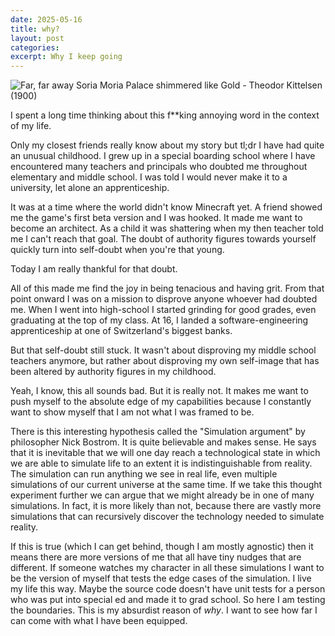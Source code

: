 ```yaml
---
date: 2025-05-16
title: why?
layout: post
categories: 
excerpt: Why I keep going
---
```


![Far, far away Soria Moria Palace shimmered like Gold - Theodor Kittelsen (1900)](/images/posts/theodor-kittelsen.jpg)

I spent a long time thinking about this f*\*king annoying word in the context of my life.

Only my closest friends really know about my story but tl;dr I have had quite an unusual childhood. I grew up in a special boarding school where I have encountered many teachers and principals who doubted me throughout elementary and middle school. I was told I would never make it to a university, let alone an apprenticeship.

It was at a time where the world didn't know Minecraft yet. A friend showed me the game's first beta version and I was hooked. It made me want to become an architect. As a child it was shattering when my then teacher told me I can't reach that goal. The doubt of authority figures towards yourself quickly turn into self-doubt when you're that young.

Today I am really thankful for that doubt.

All of this made me find the joy in being tenacious and having grit. From that point onward I was on a mission to disprove anyone whoever had doubted me. When I went into high-school I started grinding for good grades, even graduating at the top of my class. At 16, I landed a software-engineering apprenticeship at one of Switzerland's biggest banks.

But that self-doubt still stuck. It wasn't about disproving my middle school teachers anymore, but rather about disproving my own self-image that has been altered by authority figures in my childhood.

Yeah, I know, this all sounds bad. But it is really not. It makes me want to push myself to the absolute edge of my capabilities because I constantly want to show myself that I am not what I was framed to be. 

There is this interesting hypothesis called the "Simulation argument" by philosopher Nick Bostrom. It is quite believable and makes sense. He says that it is inevitable that we will one day reach a technological state in which we are able to simulate life to an extent it is indistinguishable from reality. The simulation can run anything we see in real life, even multiple simulations of our current universe at the same time. If we take this thought experiment further we can argue that we might already be in one of many simulations. In fact, it is more likely than not, because there are vastly more simulations that can recursively discover the technology needed to simulate reality.

If this is true (which I can get behind, though I am mostly agnostic) then it means there are more versions of me that all have tiny nudges that are different. If someone watches my character in all these simulations I want to be the version of myself that tests the edge cases of the simulation. I live my life this way. Maybe the source code doesn't have unit tests for a person who was put into special ed and made it to grad school. So here I am testing the boundaries. This is my absurdist reason of *why*. I want to see how far I can come with what I have been equipped.